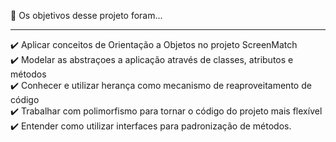 🔨 Os objetivos desse projeto foram...<hr>

✔️ Aplicar conceitos de Orientação a Objetos no projeto ScreenMatch<br>
✔️ Modelar as abstraçoes a aplicação através de classes, atributos e métodos<br>
✔️ Conhecer e utilizar herança como mecanismo de reaproveitamento de código<br>
✔️ Trabalhar com polimorfismo para tornar o código do projeto mais flexível<br>
✔️ Entender como utilizar interfaces para padronização de métodos.<br>
